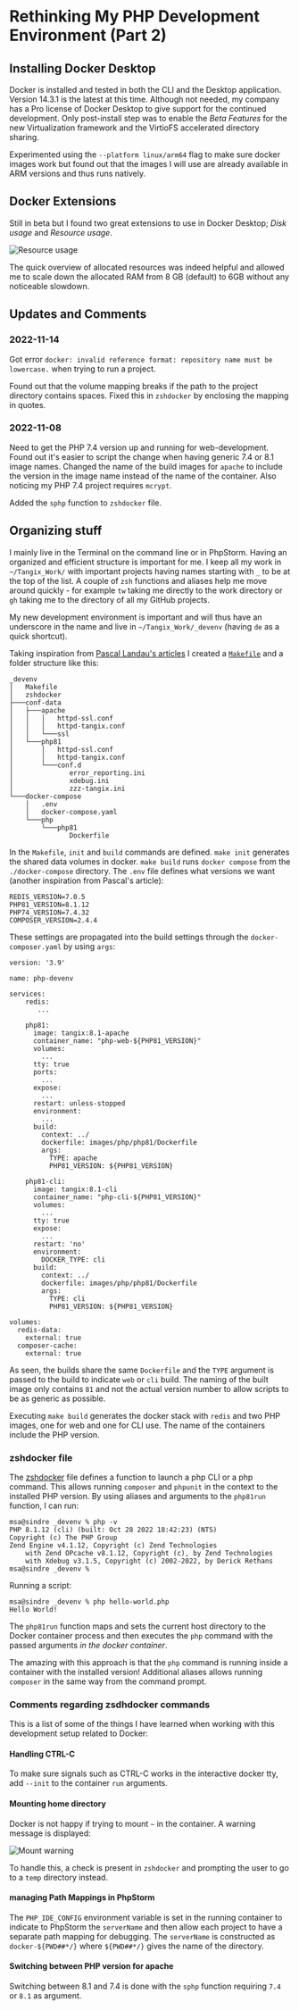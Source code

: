 # Rethinking My PHP Development Environment (Part 2)

## Installing Docker Desktop

Docker is installed and tested in both the CLI and the Desktop application. Version 14.3.1 is the latest at this time. Although not needed, my company has a Pro license of Docker Desktop to give support for the continued development. Only post-install step was to enable the *Beta Features* for the new Virtualization framework and the VirtioFS accelerated directory sharing. 

Experimented using the `--platform linux/arm64` flag to make sure docker images work but found out that the images I will use are already available in ARM versions and thus runs natively.

## Docker Extensions

Still in beta but I found two great extensions to use in Docker Desktop; *Disk usage* and *Resource usage*.

![Resource usage](images/resource-usage.png)

The quick overview of allocated resources was indeed helpful and allowed me to scale down the allocated RAM from 8 GB (default) to 6GB without any noticeable slowdown.

## Updates and Comments

### 2022-11-14

Got error `docker: invalid reference format: repository name must be lowercase.`  when trying to run a project.

Found out that the volume mapping breaks if the path to the project directory contains spaces. Fixed this in `zshdocker` by enclosing the mapping in quotes. 

### 2022-11-08

Need to get the PHP 7.4 version up and running for web-development. Found out it's easier to script the change when having generic 7.4 or 8.1 image names. Changed the name of the build images for `apache` to include the version in the image name instead of the name of the container. Also noticing my PHP 7.4 project requires `mcrypt`. 

Added the `sphp` function to `zshdocker` file.

## Organizing stuff

I mainly live in the Terminal on the command line or in PhpStorm. Having an organized and efficient structure is important for me. I keep all my work in `~/Tangix_Work/` with important projects having names starting with `_` to be at the top of the list. A couple of `zsh` functions and aliases help me move around quickly - for example `tw` taking me directly to the work directory or `gh` taking me to the directory of all my GitHub projects.

My new development environment is important and will thus have an underscore in the name and live in `~/Tangix_Work/_devenv` (having `de` as a quick shortcut).

Taking inspiration from [Pascal Landau's articles](https://www.pascallandau.com/blog/phpstorm-docker-xdebug-3-php-8-1-in-2022/) I created a [`Makefile`](code/Makefile) and a folder structure like this:

```
_devenv
│   Makefile
│   zshdocker
├───conf-data
│   ├───apache
│   │   │   httpd-ssl.conf
│   │   │   httpd-tangix.conf
│   │   └───ssl
│   └───php81
│       │   httpd-ssl.conf
│       │   httpd-tangix.conf
│       └───conf.d
│              error_reporting.ini
│              xdebug.ini
│              zzz-tangix.ini
└───docker-compose
    │   .env
    │   docker-compose.yaml
    └───php	
        └───php81
               Dockerfile
```

In the `Makefile`, `init` and `build` commands are defined. `make init` generates the shared data volumes in docker. `make build` runs `docker compose` from the `./docker-compose` directory. The `.env` file defines what versions we want (another inspiration from Pascal's article):

```
REDIS_VERSION=7.0.5
PHP81_VERSION=8.1.12
PHP74_VERSION=7.4.32
COMPOSER_VERSION=2.4.4
```

These settings are propagated into the build settings through the `docker-composer.yaml` by using `args`:

```
version: '3.9'

name: php-devenv

services:
    redis:
       ...

    php81:
      image: tangix:8.1-apache
      container_name: "php-web-${PHP81_VERSION}"
      volumes:
        ...
      tty: true
      ports:
	    ...
      expose:
	    ...
      restart: unless-stopped
      environment:
        ...
      build:
        context: ../
        dockerfile: images/php/php81/Dockerfile
        args:
          TYPE: apache
          PHP81_VERSION: ${PHP81_VERSION}

    php81-cli:
      image: tangix:8.1-cli
      container_name: "php-cli-${PHP81_VERSION}"
      volumes:
        ...
      tty: true
      expose:
        ...
      restart: 'no'
      environment:
        DOCKER_TYPE: cli
      build:
        context: ../
        dockerfile: images/php/php81/Dockerfile
        args:
          TYPE: cli
          PHP81_VERSION: ${PHP81_VERSION}

volumes:
  redis-data:
    external: true
  composer-cache:
    external: true
```

As seen, the builds share the same `Dockerfile` and the `TYPE` argument is passed to the build to indicate `web` or `cli` build. The naming of the built image only contains `81` and not the actual version number to allow scripts to be as generic as possible.

Executing `make build` generates the docker stack with `redis` and two PHP images, one for web and one for CLI use. The name of the containers include the PHP version.

### zshdocker file

The [zshdocker](code/zshdocker) file defines a function to launch a php CLI or a php command. This allows running `composer` and `phpunit` in the context to the installed PHP version. By using aliases and arguments to the `php81run` function, I can run:

```
msa@sindre _devenv % php -v
PHP 8.1.12 (cli) (built: Oct 28 2022 18:42:23) (NTS)
Copyright (c) The PHP Group
Zend Engine v4.1.12, Copyright (c) Zend Technologies
    with Zend OPcache v8.1.12, Copyright (c), by Zend Technologies
    with Xdebug v3.1.5, Copyright (c) 2002-2022, by Derick Rethans
msa@sindre _devenv % 
```

Running a script:

```
msa@sindre _devenv % php hello-world.php 
Hello World!
```

The `php81run` function maps and sets the current host directory to the Docker container process and then executes the `php` command with the passed arguments *in the docker container*. 

The amazing with this approach is that the `php` command is running inside a container with the installed version! Additional aliases allows running `composer` in the same way from the command prompt.

### Comments regarding zsdhdocker commands

This is a list of some of the things I have learned when working with this development setup related to Docker:

#### Handling CTRL-C

To make sure signals such as CTRL-C works in the interactive docker tty, add `--init` to the container `run` arguments.

#### Mounting home directory

Docker is not happy if trying to mount `~` in the container. A warning message is displayed:

![Mount warning](images/share-home.png)

To handle this, a check is present in `zshdocker` and prompting the user to go to a `temp` directory instead.

#### managing Path Mappings in PhpStorm

The `PHP_IDE_CONFIG` environment variable is set in the running container to indicate to PhpStorm the `serverName` and then allow each project to have a separate path mapping for debugging. The `serverName` is constructed as `docker-${PWD##*/}` where `${PWD##*/}` gives the name of the directory.

#### Switching between PHP version for apache

Switching between 8.1 and 7.4 is done with the `sphp` function requiring `7.4` or `8.1` as argument.
